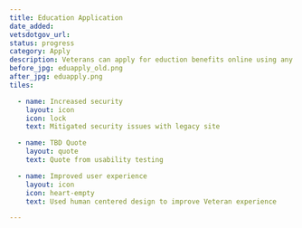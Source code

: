 ```yaml
---
title: Education Application
date_added:
vetsdotgov_url:
status: progress
category: Apply
description: Veterans can apply for eduction benefits online using any mobile device
before_jpg: eduapply_old.png
after_jpg: eduapply.png
tiles:

  - name: Increased security
    layout: icon
    icon: lock
    text: Mitigated security issues with legacy site

  - name: TBD Quote
    layout: quote
    text: Quote from usability testing

  - name: Improved user experience
    layout: icon
    icon: heart-empty
    text: Used human centered design to improve Veteran experience

---
```


